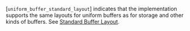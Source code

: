 [`uniform_buffer_standard_layout`] indicates that the implementation
supports the same layouts for uniform buffers as for storage and other
kinds of buffers.
See [Standard Buffer Layout]().